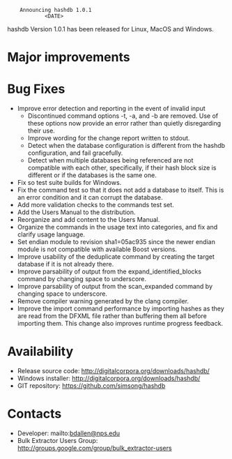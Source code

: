 		Announcing hashdb 1.0.1
		        <DATE>

hashdb Version 1.0.1 has been released for Linux, MacOS and Windows.

Major improvements
==================

Bug Fixes
=========
* Improve error detection and reporting in the event of invalid input
    * Discontinued command options -t, -a, and -b are removed.  Use of these options now provide an error rather than quietly disregarding their use.
    * Improve wording for the change report written to stdout.
    * Detect when the database configuration is different from the hashdb configuration, and fail gracefully.
    * Detect when multiple databases being referenced are not compatible with each other, specifically, if their hash block size is different or if the databases is the same one.
* Fix so test suite builds for Windows.
* Fix the command test so that it does not add a database to itself.  This is an error condition and it can corrupt the database.
* Add more validation checks to the commands test set.
* Add the Users Manual to the distribution.
* Reorganize and add content to the Users Manual.
* Organize the commands in the usage text into categories, and fix and clarify usage language.
* Set endian module to revision sha1=05ac935 since the newer endian module is not compatible with available Boost versions.
* Improve usability of the deduplicate command by creating the target database if it is not already there.
* Improve parsability of output from the expand_identified_blocks command by changing space to underscore.
* Improve parsability of output from the scan_expanded command by changing space to underscore.
* Remove compiler warning generated by the clang compiler.
* Improve the import command performance by importing hashes as they are read from the DFXML file rather than buffering them all before importing them.  This change also improves runtime progress feedback.

Availability
============
* Release source code: http://digitalcorpora.org/downloads/hashdb/
* Windows installer: http://digitalcorpora.org/downloads/hashdb/
* GIT repository: https://github.com/simsong/hashdb

Contacts
========
* Developer: mailto:bdallen@nps.edu
* Bulk Extractor Users Group: http://groups.google.com/group/bulk_extractor-users

